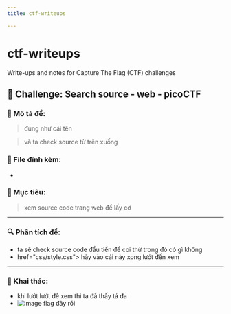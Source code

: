 ```yaml
---
title: ctf-writeups

---
```


# ctf-writeups
Write-ups and notes for Capture The Flag (CTF) challenges
## 🧩 Challenge: Search source - web - picoCTF

### 📜 Mô tả đề:
> đúng như cái tên 

>và ta check source từ trên xuống

### 📁 File đính kèm:
- 

### 🎯 Mục tiêu:
>  xem source code trang web để lấy cờ 

---

### 🔍 Phân tích đề:
- ta sẽ check source code đầu tiền để coi thử trong đó có gì không
- href="css/style.css"> hãy vào cái này xong lướt đến xem 

---

### 🔧 Khai thác:
- khi lướt lướt để xem thì ta đã thấy tá đa
- ![image](https://hackmd.io/_uploads/B1wNrUqSll.png)
 flag đây rồi
